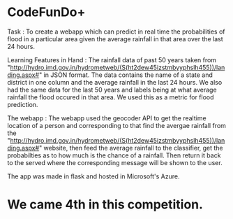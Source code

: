 # CodeFunDo+
Task : To create a webapp which can predict in real time the probabilities of flood in a particular area given the average rainfall in that area over the last 24 hours.

Learning Features in Hand : The rainfall data of past 50 years taken from "http://hydro.imd.gov.in/hydrometweb/(S(ht2dew45izstmbyyphslh455))/landing.aspx#" in JSON format. The data contains the name of a state and district in one column and the average rainfall in the last 24 hours. We also had the same data for the last 50 years and labels being at what average rainfall the flood occured in that area. We used this as a metric for flood prediction.

The webapp : The webapp used the geocoder API to get the realtime location of a person and corresponding to that find the avergae rainfall from the "http://hydro.imd.gov.in/hydrometweb/(S(ht2dew45izstmbyyphslh455))/landing.aspx#" website, then feed the average rainfall to the classifier, get the probabilties as to how much is the chance of  a rainfall. Then return it back to the served where the corresponding message will be shown to the user. 

The app was made in flask and hosted in Microsoft's Azure.


# We came 4th in this competition. 
